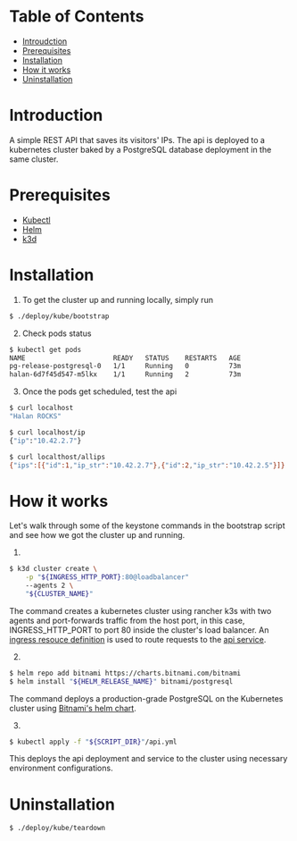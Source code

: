# Table of Contents

- [Introudction](#Introduction)
- [Prerequisites](#Prerequisites)
- [Installation](#Installation)
- [How it works](<#How\ it\ works>)
- [Uninstallation](#Uninstallation)

# Introduction

A simple REST API that saves its visitors' IPs. The api is deployed to a kubernetes cluster baked by a PostgreSQL
database deployment in the same cluster.

# Prerequisites

- [Kubectl](https://kubernetes.io/docs/tasks/tools/install-kubectl/)
- [Helm](https://helm.sh/docs/intro/install/)
- [k3d](https://rancher.com/docs/k3s/latest/en/installation/)

# Installation

1. To get the cluster up and running locally, simply run

```bash
$ ./deploy/kube/bootstrap
```

2. Check pods status

```bash
$ kubectl get pods
NAME                      READY   STATUS    RESTARTS   AGE
pg-release-postgresql-0   1/1     Running   0          73m
halan-6d7f45d547-m5lkx    1/1     Running   2          73m

```

3. Once the pods get scheduled, test the api

```bash
$ curl localhost
"Halan ROCKS"

$ curl localhost/ip
{"ip":"10.42.2.7"}

$ curl localthost/allips
{"ips":[{"id":1,"ip_str":"10.42.2.7"},{"id":2,"ip_str":"10.42.2.5"}]}
```

# How it works

Let's walk through some of the keystone commands in the bootstrap script and see how we got the cluster up and running.

1.

```bash
$ k3d cluster create \
    -p "${INGRESS_HTTP_PORT}:80@loadbalancer"
    --agents 2 \
    "${CLUSTER_NAME}"
```

The command creates a kubernetes cluster using rancher k3s with two agents and port-forwards traffic from the host port, in this case, INGRESS_HTTP_PORT to port 80 inside the cluster's load balancer. An [ingress resouce definition](https://github.com/A-Fayez/halan/blob/6f5ab53b79e619fd21f8caa4fd7e29f5a62a34d4/deploy/kube/api.yml#L2) is used to route requests to the [api service](https://github.com/A-Fayez/halan/blob/6f5ab53b79e619fd21f8caa4fd7e29f5a62a34d4/deploy/kube/api.yml#L19).

2.

```bash
$ helm repo add bitnami https://charts.bitnami.com/bitnami
$ helm install "${HELM_RELEASE_NAME}" bitnami/postgresql
```

The command deploys a production-grade PostgreSQL on the Kubernetes cluster using [Bitnami's helm chart](https://github.com/bitnami/charts/tree/master/bitnami/postgresql/#installing-the-chart).

3.

```bash
$ kubectl apply -f "${SCRIPT_DIR}"/api.yml
```

This deploys the api deployment and service to the cluster using necessary environment configurations.

# Uninstallation

```bash
$ ./deploy/kube/teardown
```

